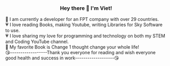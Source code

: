 ### <p align="center">Hey there 👋 I'm Viet!</p>

🥰 I am currently a developer for an FPT company with over 29 countries.<br />
💗 I love reading Books, making Youtube, writing Libraries for Sky Software to use.<br />
💗 I love sharing my love for programming and technology on both my STEM and Coding YouTube channel.<br />
🥰 My favorite Book is Change 1 thought change your whole life!<br />
😘------------------Thank you everyone for reading and wish everyone good health and success in work-------------------😘
